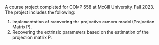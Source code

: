 A course project completed for COMP 558 at McGill University, Fall 2023. The project includes the following:

1. Implementation of recovering the projective camera model (Projection Matrix P).
2. Recovering the extrinsic parameters based on the estimation of the projection matrix P.

